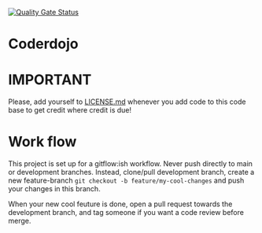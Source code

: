 [![Quality Gate Status](https://sonarcloud.io/api/project_badges/measure?project=Tenkaklet_coderdojo&metric=alert_status)](https://sonarcloud.io/summary/new_code?id=Tenkaklet_coderdojo)
# Coderdojo

# IMPORTANT
Please, add yourself to [LICENSE.md](LICENSE.md) whenever you add code to this code base to get credit where credit is due!

# Work flow
This project is set up for a gitflow:ish workflow. Never push directly to main or development branches. Instead, clone/pull development branch, create a new feature-branch `git checkout -b feature/my-cool-changes` and push your changes in this branch.

When your new cool feuture is done, open a pull request towards the development branch, and tag someone if you want a code review before merge.

